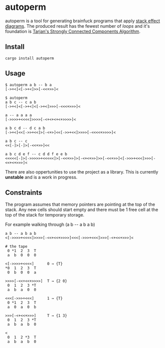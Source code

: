 # autoperm

autoperm is a tool for generating brainfuck programs that apply [stack effect diagrams](https://en.wikipedia.org/wiki/Stack-oriented_programming#Stack_effect_diagrams). The produced result has the fewest number of _loops_ and it's foundation is [Tarjan's Strongly Connected Components Algorithm](https://en.wikipedia.org/wiki/Tarjan%27s_strongly_connected_components_algorithm). 

## Install

```test
cargo install autoperm
```

## Usage

```bf
$ autoperm a b -- b a
[->+<]<[->+<]>>[-<<+>>]<

$ autoperm
a b c -- c a b
[->+<]<[->+<]<[->+<]>>>[-<<<+>>>]<

a -- a a a a
[->>>>+<<<<]>>>>[-<+<+<+<+>>>>]<

a b c d -- d c a b
[->+<]<<[->>+<<]>[-<+>]<<[->>+<<]>>>>[-<<<<+>>>>]<

a b c -- c
<<[-]>[-]>[-<<+>>]<<

a b c d e f -- c d d f e e b
<<<<<[-]>[->>>>>+<<<<<]>[-<<+>>]>[-<+<+>>]>>[-<<+>>]<[->>>+<<<]>>>[-<<+<+>>>]<

```

There are also oppertunities to use the project as a library. This is currently **unstable** and is a work in progress.

## Constraints

The program assumes that memory pointers are pointing at the top of the stack. Any new cells should start empty and there must be 1 free cell at the top of the stack for temporary storage.

For example walking through (a b -- a b a b)
```bf
a b -- a b a b
<[->>>>+<<<<]>>>>[-<<+<<+>>>>]<<<[->>>+<<<]>>>[-<+<<+>>>]<

# the tape
 0 *1  2  3  T 
 a  b  0  0  0

<[->>>>+<<<<]      0 → {T}
*0  1  2  3  T 
 0  b  0  0  a

>>>>[-<<+<<+>>>>]  T → {2 0}
 0  1  2  3 *T 
 a  b  a  0  0

<<<[->>>+<<<]      1 → {T}
 0 *1  2  3  T 
 a  0  a  0  b

>>>[-<+<<+>>>]     T → {1 3}
 0  1  2  3 *T 
 a  b  a  b  0

< 
 0  1  2 *3  T 
 a  b  a  b  0
```
